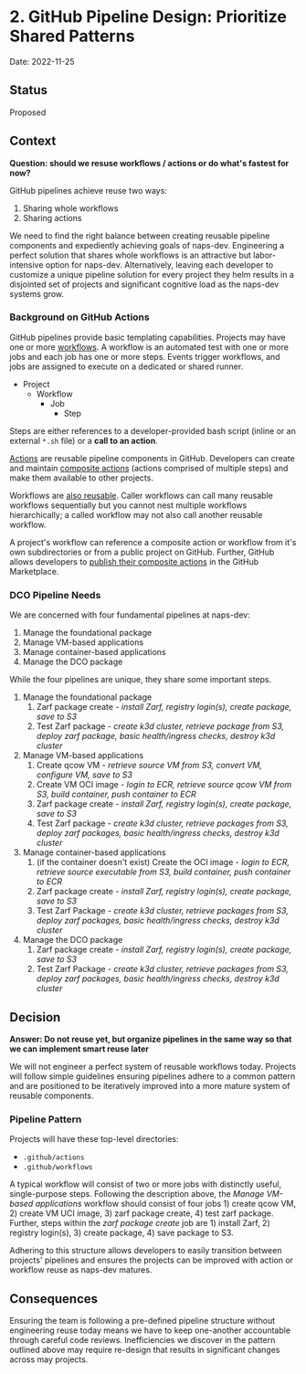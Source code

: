 # 2. GitHub Pipeline Design: Prioritize Shared Patterns

Date: 2022-11-25

## Status

Proposed

## Context

**Question: should we resuse workflows / actions or do what's fastest for now?**

GitHub pipelines achieve reuse two ways:

1. Sharing whole workflows
1. Sharing actions

We need to find the right balance between creating reusable pipeline components and expediently achieving goals of naps-dev. Engineering a perfect solution that shares whole workflows is an attractive but labor-intensive option for naps-dev. Alternatively, leaving each developer to customize a unique pipeline solution for every project they helm results in a disjointed set of projects and significant cognitive load as the naps-dev systems grow.

### Background on GitHub Actions

GitHub pipelines provide basic templating capabilities. Projects may have one or more [workflows](https://docs.github.com/en/actions/using-workflows/about-workflows). A workflow is an automated test with one or more jobs and each job has one or more steps. Events trigger workflows, and jobs are assigned to execute on a dedicated or shared runner.

* Project
  * Workflow
    * Job
      * Step

Steps are either references to a developer-provided bash script (inline or an external `*.sh` file) or a **call to an action**.

[Actions](https://docs.github.com/en/actions/creating-actions/about-custom-actions) are reusable pipeline components in GitHub. Developers can create and maintain [composite actions](https://docs.github.com/en/actions/creating-actions/creating-a-composite-action) (actions comprised of multiple steps) and make them available to other projects.

Workflows are [also reusable](https://docs.github.com/en/actions/using-workflows/reusing-workflows). Caller workflows can call many reusable workflows sequentially but you cannot nest multiple workflows hierarchically; a called workflow may not also call another reusable workflow.

A project's workflow can reference a composite action or workflow from it's own subdirectories or from a public project on GitHub. Further, GitHub allows developers to [publish their composite actions](https://docs.github.com/en/actions/creating-actions/publishing-actions-in-github-marketplace) in the GitHub Marketplace. 

### DCO Pipeline Needs

We are concerned with four fundamental pipelines at naps-dev:

1. Manage the foundational package
1. Manage VM-based applications
1. Manage container-based applications
1. Manage the DCO package

While the four pipelines are unique, they share some important steps.

1. Manage the foundational package
    1. Zarf package create - *install Zarf, registry login(s), create package, save to S3*
    1. Test Zarf package - *create k3d cluster, retrieve package from S3, deploy zarf package, basic health/ingress checks, destroy k3d cluster*
1. Manage VM-based applications
    1. Create qcow VM - *retrieve source VM from S3, convert VM, configure VM, save to S3*
    1. Create VM OCI image - *login to ECR, retrieve source qcow VM from S3, build container, push container to ECR*
    1. Zarf package create - *install Zarf, registry login(s), create package, save to S3*
    1. Test Zarf package - *create k3d cluster, retrieve packages from S3, deploy zarf packages, basic health/ingress checks, destroy k3d cluster*
1. Manage container-based applications
    1. (if the container doesn't exist) Create the OCI image - *login to ECR, retrieve source executable from S3, build container, push container to ECR*
    1. Zarf package create - *install Zarf, registry login(s), create package, save to S3*
    1. Test Zarf Package - *create k3d cluster, retrieve packages from S3, deploy zarf packages, basic health/ingress checks, destroy k3d cluster*
1. Manage the DCO package
    1. Zarf package create - *install Zarf, registry login(s), create package, save to S3*
    1. Test Zarf Package - *create k3d cluster, retrieve packages from S3, deploy zarf packages, basic health/ingress checks, destroy k3d cluster*

## Decision

**Answer: Do not reuse yet, but organize pipelines in the same way so that we can implement smart reuse later** 

We will not engineer a perfect system of reusable workflows today. Projects will follow simple guidelines ensuring pipelines adhere to a common pattern and are positioned to be iteratively improved into a more mature system of reusable components.

### Pipeline Pattern

Projects will have these top-level directories:
* `.github/actions`
* `.github/workflows`

A typical workflow will consist of two or more jobs with distinctly useful, single-purpose steps. Following the description above, the *Manage VM-based applications* workflow should consist of four jobs 1) create qcow VM, 2) create VM UCI image, 3) zarf package create, 4) test zarf package. Further, steps within the *zarf package create* job are 1) install Zarf, 2) registry login(s), 3) create package, 4) save package to S3.

Adhering to this structure allows developers to easily transition between projects' pipelines and ensures the projects can be improved with action or workflow reuse as naps-dev matures.

## Consequences

Ensuring the team is following a pre-defined pipeline structure without engineering reuse today means we have to keep one-another accountable through careful code reviews. Inefficiencies we discover in the pattern outlined above may require re-design that results in significant changes across may projects.
